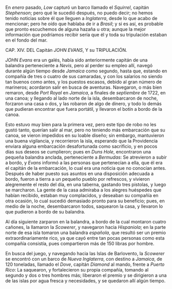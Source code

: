 En *enero* pasado, *Low* capturó un barco llamado el *Squirrel*, capitán *Stephenson*; pero qué le sucedió después, no puedo decir; no hemos tenido noticias sobre él que lleguen a *Inglaterra*, desde lo que acabo de mencionar; pero he oído que hablaba de ir a *Brasil*; y si es así, es probable que pronto escuchemos de alguna hazaña u otra; aunque la mejor información que podríamos recibir sería que él y toda su tripulación estaban en el fondo del mar.

CAP. XIV. DEL Capitán *JOHN EVANS*, Y su TRIPULACIÓN.

*JOHN Evans* era un galés, había sido anteriormente capitán de una balandra perteneciente a *Nevis*, pero al perder su empleo allí, navegó durante algún tiempo desde *Jamaica* como segundo, hasta que, estando en compañía de tres o cuatro de sus camaradas, y con los salarios no siendo tan buenos como antes, y los puestos escasos, debido al gran número de marineros; acordaron salir en busca de aventuras. Navegaron, o más bien remaron, desde *Port Royal* en *Jamaica*, a finales de *septiembre* de 1722, en una canoa; y llegando al lado norte de la isla, desembarcaron de noche, forzaron una casa o dos, y las robaron de algo de dinero, y todo lo demás que pudieran encontrar que fuera portátil, y llevaron el botín a bordo de la canoa.

Esto estuvo muy bien para la primera vez, pero este tipo de robo no les gustó tanto, querían salir al mar, pero no teniendo más embarcación que su canoa, se vieron impedidos en su loable diseño; sin embargo, mantuvieron una buena vigilancia, y recorrieron la isla, esperando que la Providencia enviara alguna embarcación desafortunada como sacrificio, y en pocos días sus deseos se cumplieron; pues en *Duns Hole*, encontraron una pequeña balandra anclada, perteneciente a *Bermudas*: Se atrevieron a subir a bordo, y *Evans* informó a las personas que pertenecían a ella, que él era el capitán de la embarcación, lo cual era una noticia que no conocían antes. Después de haber puesto sus asuntos en una disposición adecuada a bordo, fueron a tierra a un pequeño pueblo por refrescos, y vivieron alegremente el resto del día, en una taberna, gastando tres pistolas, y luego se marcharon. La gente de la casa admiraba a los alegres huéspedes que habían recibido, estaban muy complacidos, y deseaban su compañía en otra ocasión, lo cual sucedió demasiado pronto para su beneficio; pues, en medio de la noche, desembarcaron todos, saquearon la casa, y llevaron lo que pudieron a bordo de su balandra.

Al día siguiente zarparon en la balandra, a bordo de la cual montaron cuatro cañones, la llamaron la *Scowerer*, y navegaron hacia *Hispaniola*; en la parte norte de esa isla tomaron una balandra *española*, que resultó ser un premio extraordinariamente rico, ya que cayó entre tan pocas personas como esta compañía consistía, pues compartieron más de 150 libras por hombre.

En busca del juego, y navegando hacia las Islas de Barlovento, la *Scowerer* se encontró con un barco de *Nueva Inglaterra*, con destino a *Jamaica*, de 120 toneladas, llamado el *Dove*, capitán *Diamond* al mando, frente a *Puerto Rico*: La saquearon, y fortalecieron su propia compañía, tomando al segundo y dos o tres hombres más; liberaron el premio y se dirigieron a una de las islas por agua fresca y necesidades, y se quedaron allí algún tiempo.